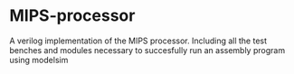 # MIPS-processor
A verilog implementation of the MIPS processor.
Including all the test benches and modules necessary to succesfully run an assembly program using modelsim

